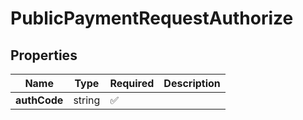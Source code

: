 # PublicPaymentRequestAuthorize



## Properties

| Name | Type | Required | Description |
| ------------ | ------------- | ------------- | ------------- |
| **authCode** | string | ✅ |  |


